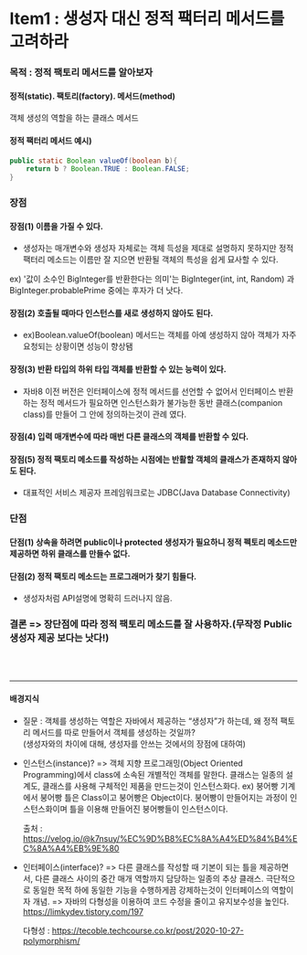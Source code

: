 # Item1 : 생성자 대신 정적 팩터리 메서드를 고려하라 

### 목적 : 정적 팩토리 메서드를 알아보자 
#### 정적(static). 팩토리(factory). 메서드(method)

객체 생성의 역할을 하는 클래스 메서드  

#### 정적 팩터리 메서드 예시)
```java
public static Boolean valueOf(boolean b){
	return b ? Boolean.TRUE : Boolean.FALSE;
}
```
			
### 장점
#### 장점(1) 이름을 가질 수 있다.
* 생성자는 매개변수와 생성자 자체로는 객체 득성을 제대로 설명하지 못하지만 정적 팩터리 메소드는 이름만 잘 지으면 반환될 객체의 특성을 쉽게 묘사할 수 있다.

ex) '값이 소수인 BigInteger를 반환한다는 의미'는 BigInteger(int, int, Random) 과 BigInteger.probablePrime 중에는 후자가 더 낫다.
				
#### 장점(2) 호출될 때마다 인스턴스를 새로 생성하지 않아도 된다.
* ex)Boolean.valueOf(boolean) 메서드는 객체를 아예 생성하지 않아 객체가 자주 요청되는 상황이면 성능이 향상됌
				
#### 장정(3) 반환 타입의 하위 타입 객체를 반환할 수 있는 능력이 있다.
* 자바8 이전 버전은 인터페이스에 정적 메서드를 선언할 수 없어서 인터페이스 반환하는 정적 메서드가 필요하면 인스턴스화가 불가능한 동반 클래스(companion class)를 만들어 그 안에 정의하는것이 관례 였다.
			
#### 장점(4) 입력 매개변수에 따라 매번 다른 클래스의 객체를 반환할 수 있다.
			
#### 장점(5) 정적 팩토리 메소드를 작성하는 시점에는 반활할 객체의 클래스가 존재하지 않아도 된다.
* 대표적인 서비스 제공자 프레임워크로는 JDBC(Java Database Connectivity)
				
### 단점
#### 단점(1) 상속을 하려면 public이나 protected 생성자가 필요하니 정적 펙토리 메소드만 제공하면 하위 클래스를 만들수 없다.
			
#### 단점(2) 정적 팩토리 메소드는 프로그래머가 찾기 힘들다.
* 생성자처럼 API설명에 명확히 드러나지 않음.
			
### 결론 => 장단점에 따라 정적 팩토리 메소드를 잘 사용하자.(무작정 Public 생성자 제공 보다는 낫다!)

<br>
<br>

---------------
#### 배경지식

* 질문 : 객체를 생성하는 역할은 자바에서 제공하는 “생성자”가 하는데, 왜 정적 팩토리 메서드를 따로 만들어서 객체를 생성하는 것일까?<br>
(생성자와의 차이에 대해, 생성자를 안쓰는 것에서의 장점에 대하여)

* 인스턴스(instance)? => 객체 지향 프로그래밍(Object Oriented Programming)에서 class에 소속된 개별적인 객체를 말한다.
	클래스는 일종의 설계도, 클래스를 사용해 구체적인 제품을 만드는것이 인스턴스화다.
	ex) 붕어빵 기계에서 붕어빵 틀은 Class이고 붕어빵은 Object이다. 붕어빵이 만들어지는 과정이 인스턴스화이며
		틀을 이용해 만들어진 붕어빵들이 인스턴스이다.

	출처 : https://velog.io/@k7nsuy/%EC%9D%B8%EC%8A%A4%ED%84%B4%EC%8A%A4%EB%9E%80

* 인터페이스(interface)? => 다른 클래스를 작성할 때 기본이 되는 틀을 제공하면서, 다른 클래스 사이의 중간 매개 역할까지 담당하는 일종의 추상 클래스.
	극단적으로 동일한 목적 하에 동일한 기능을 수행하게끔 강제하는것이 인터페이스의 역할이자 개념.
		=> 자바의 다형성을 이용하여 코드 수정을 줄이고 유지보수성을 높인다.
	https://limkydev.tistory.com/197

	다형성 : https://tecoble.techcourse.co.kr/post/2020-10-27-polymorphism/
